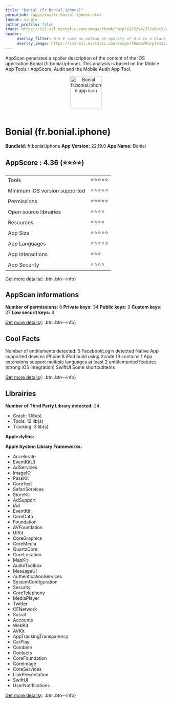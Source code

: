 ```yaml
---
title: "Bonial (fr.bonial.iphone)"
permalink: /apps/ios/fr.bonial.iphone.html
layout: single
author_profile: false
image: https://is2-ssl.mzstatic.com/image/thumb/Purple122/v4/27/a0/c5/27a0c5bf-995f-5fb0-451f-5e96464772b4/AppIcon.app.bonial-0-1x_U007emarketing-0-10-0-85-220.png/512x512bb.jpg
header: 
     overlay_filter: 0.5 # same as adding an opacity of 0.5 to a black background
     overlay_image: https://is2-ssl.mzstatic.com/image/thumb/Purple122/v4/27/a0/c5/27a0c5bf-995f-5fb0-451f-5e96464772b4/AppIcon.app.bonial-0-1x_U007emarketing-0-10-0-85-220.png/512x512bb.jpg
---
```

AppScan generated a spoiler description of the content of the iOS application Bonial (fr.bonial.iphone). This analysis is based on the Mobile App Tools : AppScore, Audit and the Mobile Audit App Tool.

  
  
<div style="text-align: center;"><img src="https://is2-ssl.mzstatic.com/image/thumb/Purple122/v4/27/a0/c5/27a0c5bf-995f-5fb0-451f-5e96464772b4/AppIcon.app.bonial-0-1x_U007emarketing-0-10-0-85-220.png/512x512bb.jpg" width="100" height="100" alt="Bonial fr.bonial.iphone app icon"></div></br>
  
# Bonial (fr.bonial.iphone)

**BundleId:** fr.bonial.iphone
**App Version:** 22.19.0
**App Name:** Bonial


## AppScore : 4.36 (⭐️⭐️⭐️⭐️) 

<table>
<tr><td> Tools </td><td> ⭐️⭐️⭐️⭐️⭐️ </td></tr>
<tr><td> Minimum iOS version supported </td><td> ⭐️⭐️⭐️⭐️⭐️ </td></tr>
<tr><td> Permissions </td><td> ⭐️⭐️⭐️⭐️⭐️ </td></tr>
<tr><td> Open source librairies </td><td> ⭐️⭐️⭐️⭐️ </td></tr>
<tr><td> Resources </td><td> ⭐️⭐️⭐️⭐️ </td></tr>
<tr><td> App Size </td><td> ⭐️⭐️⭐️⭐️⭐️ </td></tr>
<tr><td> App Languages </td><td> ⭐️⭐️⭐️⭐️⭐️ </td></tr>
<tr><td> App Interactions </td><td> ⭐️⭐️⭐️ </td></tr>
<tr><td> App Security </td><td> ⭐️⭐️⭐️⭐️ </td></tr>
</table>

[Get more details](/pricing.html){: .btn .btn--info}  
  
## AppScan informations 

**Number of permissions:** 8
**Private keys:** 34
**Public keys:** 9
**Custom keys:** 27
**Low securit keys:** 4
  
[Get more details](/pricing.html){: .btn .btn--info}

## Cool Facts

Number of entitlements detected: 5
FacebookLogin detected
Native App
supported devices iPhone & iPad
build using Xcode 13
contains 1 App extensions
support multiple languages
at least 2 entitlemented features (strong iOS integration)
SwiftUI
Some shortcutItems 
  
[Get more details](/pricing.html){: .btn .btn--info}

## Librairies 
**Number of Third Party Library detected:** 24
- Crash: 1 lib(s)
- Tools: 12 lib(s)
- Tracking: 3 lib(s)

**Apple dylibs:**


**Apple System Library Frameworks:**
- Accelerate
- EventKitUI
- AdServices
- ImageIO
- PassKit
- CoreText
- SafariServices
- StoreKit
- AdSupport
- iAd
- EventKit
- CoreData
- Foundation
- AVFoundation
- UIKit
- CoreGraphics
- CoreMedia
- QuartzCore
- CoreLocation
- MapKit
- AudioToolbox
- MessageUI
- AuthenticationServices
- SystemConfiguration
- Security
- CoreTelephony
- MediaPlayer
- Twitter
- CFNetwork
- Social
- Accounts
- WebKit
- AVKit
- AppTrackingTransparency
- CarPlay
- Combine
- Contacts
- CoreFoundation
- CoreImage
- CoreServices
- LinkPresentation
- SwiftUI
- UserNotifications


  
[Get more details](/pricing.html){: .btn .btn--info}

